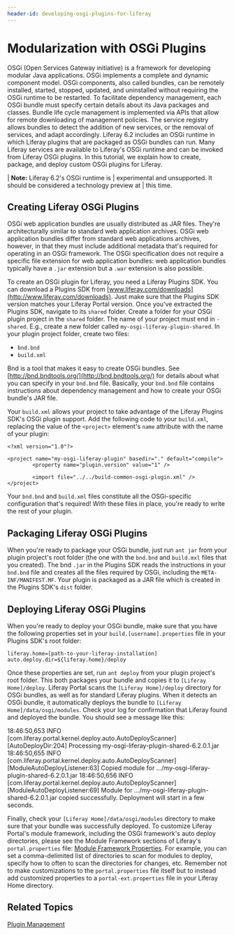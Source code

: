 ```yaml
---
header-id: developing-osgi-plugins-for-liferay
---
```


# Modularization with OSGi Plugins

OSGi (Open Services Gateway initiative) is a framework for developing modular
Java applications. OSGi implements a complete and dynamic component model. OSGi
components, also called bundles, can be remotely installed, started, stopped,
updated, and uninstalled without requiring the OSGi runtime to be restarted. To
facilitate dependency management, each OSGi bundle must specify certain details
about its Java packages and classes. Bundle life cycle management is implemented
via APIs that allow for remote downloading of management policies. The service
registry allows bundles to detect the addition of new services, or the removal
of services, and adapt accordingly. Liferay 6.2 includes an OSGi runtime in
which Liferay plugins that are packaged as OSGi bundles can run. Many Liferay
services are available to Liferay's OSGi runtime and can be invoked from Liferay
OSGi plugins. In this tutorial, we explain how to create, package, and deploy
custom OSGi plugins for Liferay. 

| **Note:** Liferay 6.2's OSGi runtime is
| experimental and unsupported. It should be considered a technology preview at
| this time.

## Creating Liferay OSGi Plugins

OSGi web application bundles are usually distributed as JAR files. They're
architecturally similar to standard web application archives. OSGi web
application bundles differ from standard web applications archives, however, in
that they must include additional metadata that's required for operating in an
OSGi framework. The OSGi specification does not require a specific file
extension for web application bundles: web application bundles typically have
a `.jar` extension but a `.war` extension is also possible.

To create an OSGi plugin for Liferay, you need a Liferay Plugins SDK. You can
download a Plugins SDK from
[www.liferay.com/downloads](http://www.liferay.com/downloads). Just make sure
that the Plugins SDK version matches your Liferay Portal version. Once you've
extracted the Plugins SDK, navigate to its `shared` folder. Create a folder for
your OSGi plugin project in the `shared` folder. The name of your project must
end in `-shared`. E.g., create a new folder called
`my-osgi-liferay-plugin-shared`. In your plugin project folder, create two
files:

- `bnd.bnd`
- `build.xml`

Bnd is a tool that makes it easy to create OSGi bundles. See
[http://bnd.bndtools.org/](http://bnd.bndtools.org/) for details about what
you can specify in your `bnd.bnd` file. Basically, your `bnd.bnd` file contains
instructions about dependency management and how to create your OSGi bundle's
JAR file.

Your `build.xml` allows your project to take advantage of the Liferay Plugins
SDK's OSGi plugin support. Add the following code to your `build.xml`, replacing
the value of the `<project>` element's `name` attribute with the name of your
plugin:

    <?xml version="1.0"?>

    <project name="my-osgi-liferay-plugin" basedir="." default="compile">
            <property name="plugin.version" value="1" />

            <import file="../../build-common-osgi-plugin.xml" />
    </project>

Your `bnd.bnd` and `build.xml` files constitute all the OSGi-specific
configuration that's required! With these files in place, you're ready to write
the rest of your plugin.

## Packaging Liferay OSGi Plugins

When you're ready to package your OSGi bundle, just run `ant jar` from your
plugin project's root folder (the one with the `bnd.bnd` and `build.mxl` files
that you created). The bnd `.jar` in the Plugins SDK reads the instructions in
your `bnd.bnd` file and creates all the files required by OSGi, including the
`META-INF/MANIFEST.MF`. Your plugin is packaged as a JAR file which is created
in the Plugins SDK's `dist` folder.

## Deploying Liferay OSGi Plugins

When you're ready to deploy your OSGi bundle, make sure that you have the
following properties set in your `build.[username].properties` file in your
Plugins SDK's root folder:

    liferay.home=[path-to-your-liferay-installation]
    auto.deploy.dir=${liferay.home}/deploy

Once these properties are set, run `ant deploy` from your plugin project's root
folder. This both packages your bundle and copies it to `[Liferay Home]/deploy`.
Liferay Portal scans the `[Liferay Home]/deploy` directory for OSGi bundles, as
well as for standard Liferay plugins. When it detects an OSGi bundle, it
automatically deploys the bundle to `[Liferay Home]/data/osgi/modules`. Check
your log for confirmation that Liferay found and deployed the bundle. You should
see a message like this:

18:46:50,653 INFO  [com.liferay.portal.kernel.deploy.auto.AutoDeployScanner][AutoDeployDir:204] Processing my-osgi-liferay-plugin-shared-6.2.0.1.jar
18:46:50,655 INFO  [com.liferay.portal.kernel.deploy.auto.AutoDeployScanner][ModuleAutoDeployListener:63] Copied module for .../my-osgi-liferay-plugin-shared-6.2.0.1.jar
18:46:50,656 INFO  [com.liferay.portal.kernel.deploy.auto.AutoDeployScanner][ModuleAutoDeployListener:69] Module for .../my-osgi-liferay-plugin-shared-6.2.0.1.jar copied successfully. Deployment will start in a few seconds.

Finally, check your `[Liferay Home]/data/osgi/modules` directory to make sure
that your bundle was successfully deployed. To customize Liferay Portal's module
framework, including the OSGi framework's auto deploy directories, please see
the Module Framework sections of Liferay's `portal.properties` file:
[Module Framework Properties](http://docs.liferay.com/portal/6.2/propertiesdoc/portal.properties.html#Module%20Framework).
For example, you can set a comma-delimited list of directories to scan for
modules to deploy, specify how to often to scan the directories for changes,
etc. Remember not to make customizations to the `portal.properties` file itself
but to instead add customized properties to a `portal-ext.properties` file in
your Liferay Home directory. 

## Related Topics

[Plugin Management](/docs/6-2/user/-/knowledge_base/u/plugin-management)
